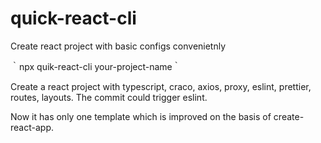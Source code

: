# quick-react-cli
Create react project with basic configs convenietnly


｀npx quik-react-cli your-project-name｀

Create a react project with typescript, craco, axios, proxy, eslint, prettier, routes, layouts.
The commit could trigger eslint.

Now it has only one template which is improved on the basis of create-react-app.
